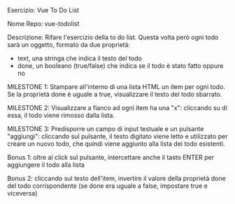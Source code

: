Esercizio: Vue To Do List

Nome Repo: vue-todolist

Descrizione:
Rifare l'esercizio della to do list.
Questa volta però ogni todo sarà un oggetto, formato da due proprietà:
- text, una stringa che indica il testo del todo
- done, un booleano (true/false) che indica se il todo è stato fatto oppure no

MILESTONE 1:
Stampare all'interno di una lista HTML un item per ogni todo.
Se la proprietà done è uguale a true, visualizzare il testo del todo sbarrato.

MILESTONE 2:
Visualizzare a fianco ad ogni item ha una "x": cliccando su di essa, il todo viene rimosso dalla lista.

MILESTONE 3:
Predisporre un campo di input testuale e un pulsante "aggiungi": cliccando sul pulsante, il testo digitato viene letto e utilizzato per creare un nuovo todo, che quindi viene aggiunto alla lista dei todo esistenti.

Bonus 1: oltre al click sul pulsante, intercettare anche il tasto ENTER per aggiungere il todo alla lista

Bonus 2: cliccando sul testo dell'item, invertire il valore della proprietà done del todo corrispondente (se done era uguale a false, impostare true e viceversa)
